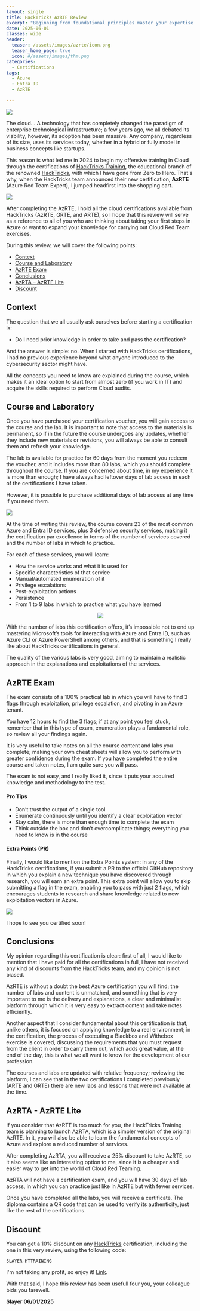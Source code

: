 ```yaml
---
layout: single
title: HackTricks AzRTE Review
excerpt: "Beginning from foundational principles master your expertise in Azure and EntraID security. Learn to spot and exploit misconfigurations in Azure and EntraID services. Master red teaming and whitebox tactics tailored for these platforms, enabling you to tackle complex security vulnerabilities. This certification course aims to elevate security professionals into specialists in Azure and EntraID security."
date: 2025-06-01
classes: wide
header:
  teaser: /assets/images/azrte/icon.png
  teaser_home_page: true
  icon: #/assets/images/thm.png
categories:
  - Certifications
tags:
  - Azure
  - Entra ID
  - AzRTE
  
---
```


  ![](/assets/images/azrte/Banner.png)


The cloud… A technology that has completely changed the paradigm of enterprise technological infrastructure; a few years ago, we all debated its viability, however, its adoption has been massive. Any company, regardless of its size, uses its services today, whether in a hybrid or fully model in business concepts like startups.

This reason is what led me in 2024 to begin my offensive training in Cloud through the certifications of [HackTricks Training](https://training.hacktricks.xyz/), the educational branch of the renowned [HackTricks](https://book.hacktricks.wiki/en/index.html), with which I have gone from Zero to Hero. That's why, when the HackTricks team announced their new certification, **AzRTE** (Azure Red Team Expert), I jumped headfirst into the shopping cart.

![](/assets/images/azrte/certificate.png)

After completing the AzRTE, I hold all the cloud certifications available from HackTricks (AzRTE, GRTE, and ARTE), so I hope that this review will serve as a reference to all of you who are thinking about taking your first steps in Azure or want to expand your knowledge for carrying out Cloud Red Team exercises.

During this review, we will cover the following points:

* [Context](#context)
* [Course and Laboratory](#course-and-laboratory)
* [AzRTE Exam](#azrte-exam)
* [Conclusions](#conclusions)
* [AzRTA – AzRTE Lite](#azrta---azrte-lite)
* [Discount](#discount)


## Context

The question that we all usually ask ourselves before starting a certification is:

* Do I need prior knowledge in order to take and pass the certification?

And the answer is simple: no. When I started with HackTricks certifications, I had no previous experience beyond what anyone introduced to the cybersecurity sector might have.

All the concepts you need to know are explained during the course, which makes it an ideal option to start from almost zero (if you work in IT) and acquire the skills required to perform Cloud audits.

## Course and Laboratory 

Once you have purchased your certification voucher, you will gain access to the course and the lab. It is important to note that access to the materials is permanent, so if in the future the course undergoes any updates, whether they include new materials or revisions, you will always be able to consult them and refresh your knowledge.

The lab is available for practice for 60 days from the moment you redeem the voucher, and it includes more than 80 labs, which you should complete throughout the course. If you are concerned about time, in my experience it is more than enough; I have always had leftover days of lab access in each of the certifications I have taken.

However, it is possible to purchase additional days of lab access at any time if you need them.

![](/assets/images/azrte/lab-progress.png)

At the time of writing this review, the course covers 23 of the most common Azure and Entra ID services, plus 3 defensive security services, making it the certification par excellence in terms of the number of services covered and the number of labs in which to practice.

For each of these services, you will learn:

* How the service works and what it is used for
* Specific characteristics of that service
* Manual/automated enumeration of it
* Privilege escalations
* Post-exploitation actions
* Persistence
* From 1 to 9 labs in which to practice what you have learned

<p align="center">
  <img src="/assets/images/azrte/course-material.png">
</p>

With the number of labs this certification offers, it’s impossible not to end up mastering Microsoft’s tools for interacting with Azure and Entra ID, such as Azure CLI or Azure PowerShell among others, and that is something I really like about HackTricks certifications in general.

The quality of the various labs is very good, aiming to maintain a realistic approach in the explanations and exploitations of the services.


## AzRTE Exam

The exam consists of a 100% practical lab in which you will have to find 3 flags through exploitation, privilege escalation, and pivoting in an Azure tenant.

You have 12 hours to find the 3 flags; if at any point you feel stuck, remember that in this type of exam, enumeration plays a fundamental role, so review all your findings again.

It is very useful to take notes on all the course content and labs you complete; making your own cheat sheets will allow you to perform with greater confidence during the exam. If you have completed the entire course and taken notes, I am quite sure you will pass.

The exam is not easy, and I really liked it, since it puts your acquired knowledge and methodology to the test.

#### Pro Tips

* Don’t trust the output of a single tool
* Enumerate continuously until you identify a clear exploitation vector
* Stay calm, there is more than enough time to complete the exam
* Think outside the box and don’t overcomplicate things; everything you need to know is in the course

#### Extra Points (PR)

Finally, I would like to mention the Extra Points system: in any of the HackTricks certifications, if you submit a PR to the official GitHub repository in which you explain a new technique you have discovered through research, you will earn an extra point. This extra point will allow you to skip submitting a flag in the exam, enabling you to pass with just 2 flags, which encourages students to research and share knowledge related to new exploitation vectors in Azure.

![](/assets/images/azrte/exam.png)

I hope to see you certified soon!

## Conclusions

My opinion regarding this certification is clear: first of all, I would like to mention that I have paid for all the certifications in full, I have not received any kind of discounts from the HackTricks team, and my opinion is not biased.

AzRTE is without a doubt the best Azure certification you will find; the number of labs and content is unmatched, and something that is very important to me is the delivery and explanations, a clear and minimalist platform through which it is very easy to extract content and take notes efficiently.

Another aspect that I consider fundamental about this certification is that, unlike others, it is focused on applying knowledge to a real environment; in the certification, the process of executing a Blackbox and Withebox exercise is covered, discussing the requirements that you must request from the client in order to carry them out, which adds great value, at the end of the day, this is what we all want to know for the development of our profession.

The courses and labs are updated with relative frequency; reviewing the platform, I can see that in the two certifications I completed previously (ARTE and GRTE) there are new labs and lessons that were not available at the time.

## AzRTA - AzRTE Lite

If you consider that AzRTE is too much for you, the HackTricks Training team is planning to launch AzRTA, which is a simpler version of the original AzRTE. In it, you will also be able to learn the fundamental concepts of Azure and explore a reduced number of services.

After completing AzRTA, you will receive a 25% discount to take AzRTE, so it also seems like an interesting option to me, since it is a cheaper and easier way to get into the world of Cloud Red Teaming.

AzRTA will not have a certification exam, and you will have 30 days of lab access, in which you can practice just like in AzRTE but with fewer services.

Once you have completed all the labs, you will receive a certificate. The diploma contains a QR code that can be used to verify its authenticity, just like the rest of the certifications.

## Discount 

You can get a 10% discount on any [HackTricks](https://training.hacktricks.xyz/) certification, including the one in this very review, using the following code:

```SLAYER-HTTRAINING```

I'm not taking any profit, so enjoy it! [Link](https://training.hacktricks.xyz/).

With that said, I hope this review has been usefull four you, your colleague bids you farewell.

 **Slayer 06/01/2025**